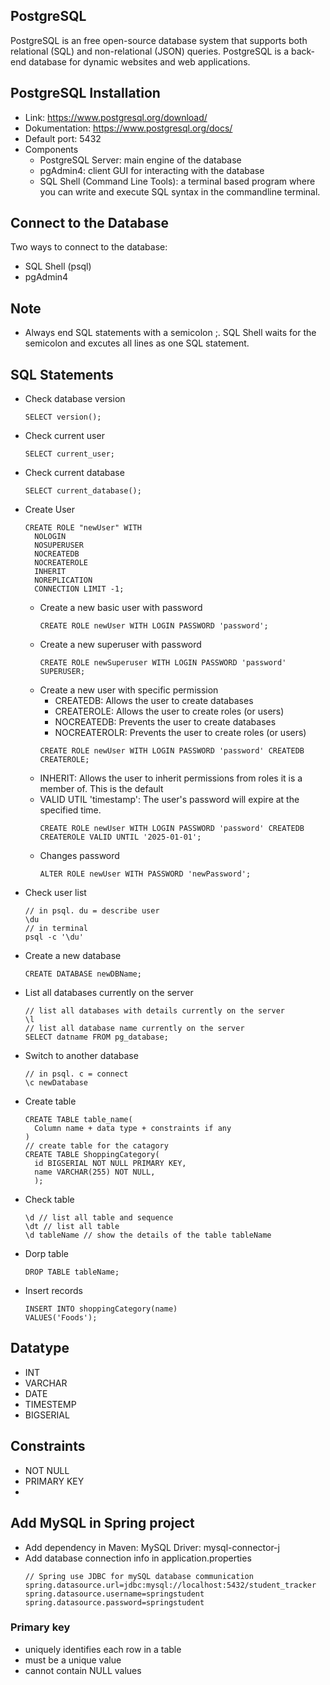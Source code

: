 ## PostgreSQL
PostgreSQL is an free open-source database system that supports both relational (SQL) and non-relational (JSON) queries. PostgreSQL is a back-end database for dynamic websites and web applications.

## PostgreSQL Installation
- Link: https://www.postgresql.org/download/
- Dokumentation: https://www.postgresql.org/docs/
- Default port: 5432
- Components
  - PostgreSQL Server: main engine of the database
  - pgAdmin4: client GUI for interacting with the database
  - SQL Shell (Command Line Tools): a terminal based program where you can write and execute SQL syntax in the commandline terminal.

## Connect to the Database
Two ways to connect to the database:
- SQL Shell (psql)
- pgAdmin4

## Note
- Always end SQL statements with a semicolon ;. SQL Shell waits for the semicolon and excutes all lines as one SQL statement.


## SQL Statements
- Check database version
  ```
  SELECT version();
  ```
- Check current user
  ```
  SELECT current_user;
  ```
- Check current database
  ```
  SELECT current_database();
  ```
- Create User
  ```
  CREATE ROLE "newUser" WITH
  	NOLOGIN
  	NOSUPERUSER
  	NOCREATEDB
  	NOCREATEROLE
  	INHERIT
  	NOREPLICATION
  	CONNECTION LIMIT -1;
  ```
  - Create a new basic user with password
    ```
    CREATE ROLE newUser WITH LOGIN PASSWORD 'password';
    ```
  - Create a new superuser with password
    ```
    CREATE ROLE newSuperuser WITH LOGIN PASSWORD 'password' SUPERUSER;
    ```
  - Create a new user with specific permission
    - CREATEDB: Allows the user to create databases
    - CREATEROLE: Allows the user to create roles (or users)
    - NOCREATEDB: Prevents the user to create databases
    - NOCREATEROLR: Prevents the user to create roles (or users)
    ```
    CREATE ROLE newUser WITH LOGIN PASSWORD 'password' CREATEDB CREATEROLE;
    ```
  - INHERIT: Allows the user to inherit permissions from roles it is a member of. This is the default
  - VALID UTIL 'timestamp': The user's password will expire at the specified time.
     ```
    CREATE ROLE newUser WITH LOGIN PASSWORD 'password' CREATEDB CREATEROLE VALID UNTIL '2025-01-01';
    ```
  - Changes password
    ```
    ALTER ROLE newUser WITH PASSWORD 'newPassword';
    ```
- Check user list
  ```
  // in psql. du = describe user
  \du
  // in terminal
  psql -c '\du'
- Create a new database
  ```
  CREATE DATABASE newDBName;
  ```
- List all databases currently on the server
  ```
  // list all databases with details currently on the server
  \l
  // list all database name currently on the server
  SELECT datname FROM pg_database;
  ```
- Switch to another database
  ```
  // in psql. c = connect
  \c newDatabase
  ```
- Create table
  ```
  CREATE TABLE table_name(
    Column name + data type + constraints if any
  )
  // create table for the catagory
  CREATE TABLE ShoppingCategory(
    id BIGSERIAL NOT NULL PRIMARY KEY,
    name VARCHAR(255) NOT NULL,
    );
  
  ```
- Check table
  ```
  \d // list all table and sequence
  \dt // list all table
  \d tableName // show the details of the table tableName
  ```
- Dorp table
  ```
  DROP TABLE tableName;
  ```
- Insert records
  ```
  INSERT INTO shoppingCategory(name)
  VALUES('Foods');
  ```
## Datatype
- INT
- VARCHAR
- DATE
- TIMESTEMP
- BIGSERIAL

## Constraints
- NOT NULL
- PRIMARY KEY
- 
## Add MySQL in Spring project
- Add dependency in Maven: MySQL Driver: mysql-connector-j
- Add database connection info in application.properties
  ```
  // Spring use JDBC for mySQL database communication
  spring.datasource.url=jdbc:mysql://localhost:5432/student_tracker
  spring.datasource.username=springstudent
  spring.datasource.password=springstudent
  ```

### Primary key
- uniquely identifies each row in a table
- must be a unique value
- cannot contain NULL values
